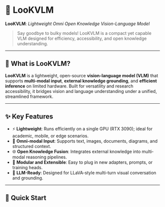 # 🌟 LooKVLM

**LooKVLM**: *Lightweight Omni Open Knowledge Vision-Language Model*

> Say goodbye to bulky models! LooKVLM is a compact yet capable VLM designed for efficiency, accessibility, and open knowledge understanding.

---

## 🧠 What is LooKVLM?

**LooKVLM** is a lightweight, open-source **vision-language model (VLM)** that supports **multi-modal input**, **external knowledge grounding**, and **efficient inference** on limited hardware. Built for versatility and research accessibility, it bridges vision and language understanding under a unified, streamlined framework.

---

## ✨ Key Features

- ⚡ **Lightweight**: Runs efficiently on a single GPU (RTX 3090); ideal for academic, mobile, or edge scenarios.
- 🔎 **Omni-modal Input**: Supports text, images, documents, diagrams, and structured context.
- 🌐 **Open Knowledge Fusion**: Integrates external knowledge into multi-modal reasoning pipelines.
- 🔧 **Modular and Extensible**: Easy to plug in new adapters, prompts, or training heads.
- 💬 **LLM-Ready**: Designed for LLaVA-style multi-turn visual conversation and grounding.

---

## 🚀 Quick Start
